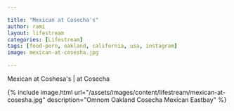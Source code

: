```yaml
---

title: "Mexican at Cosecha's" 
author: rami
layout: lifestream
categories: [Lifestream]
tags: [food-porn, oakland, california, usa, instagram]
image: mexican-at-cosesha.jpg

---
```


Mexican at Coshesa's | at Cosecha

{% include image.html url="/assets/images/content/lifestream/mexican-at-cosesha.jpg" description="Omnom Oakland Cosecha Mexican Eastbay" %}
